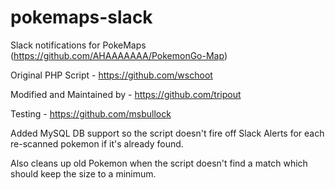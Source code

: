 # pokemaps-slack

Slack notifications for PokeMaps (https://github.com/AHAAAAAAA/PokemonGo-Map)


Original PHP Script - https://github.com/wschoot

Modified and Maintained by - https://github.com/tripout

Testing - https://github.com/msbullock


Added MySQL DB support so the script doesn't fire off Slack Alerts for each re-scanned pokemon if it's already found.

Also cleans up old Pokemon when the script doesn't find a match which should keep the size to a minimum.

